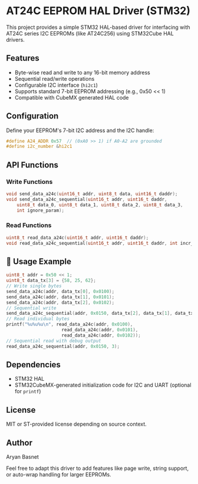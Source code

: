 # AT24C EEPROM HAL Driver (STM32)

This project provides a simple STM32 HAL-based driver for interfacing with AT24C series I2C EEPROMs (like AT24C256) using STM32Cube HAL drivers.

## Features

* Byte-wise read and write to any 16-bit memory address
* Sequential read/write operations
* Configurable I2C interface (`hi2c1`)
* Supports standard 7-bit EEPROM addressing (e.g., 0x50 << 1)
* Compatible with CubeMX generated HAL code

## Configuration

Define your EEPROM's 7-bit I2C address and the I2C handle:

```c
#define A24_ADDR 0x57  // (0xA0 >> 1) if A0-A2 are grounded
#define i2c_number &hi2c1
```
## API Functions
### Write Functions
```c
void send_data_a24c(uint16_t addr, uint8_t data, uint16_t daddr);
void send_data_a24c_sequential(uint16_t addr, uint16_t daddr,
    uint8_t data_0, uint8_t data_1, uint8_t data_2, uint8_t data_3,
    int ignore_param);
```

### Read Functions

```c
uint8_t read_data_a24c(uint16_t addr, uint16_t daddr);
void read_data_a24c_sequential(uint16_t addr, uint16_t daddr, int incr_tim);
```
## 🚀 Usage Example
```c
uint8_t addr = 0x50 << 1;
uint8_t data_tx[3] = {58, 25, 62};
// Write single bytes
send_data_a24c(addr, data_tx[0], 0x0100);
send_data_a24c(addr, data_tx[1], 0x0101);
send_data_a24c(addr, data_tx[2], 0x0102);
// Sequential write
send_data_a24c_sequential(addr, 0x0150, data_tx[2], data_tx[1], data_tx[0], 1);
// Read individual bytes
printf("%u%u%u\n", read_data_a24c(addr, 0x0100),
                     read_data_a24c(addr, 0x0101),
                     read_data_a24c(addr, 0x0102));
// Sequential read with debug output
read_data_a24c_sequential(addr, 0x0150, 3);
```

##  Dependencies

* STM32 HAL
* STM32CubeMX-generated initialization code for I2C and UART (optional for `printf`)

## License

MIT or ST-provided license depending on source context.

## Author

Aryan Basnet

Feel free to adapt this driver to add features like page write, string support, or auto-wrap handling for larger EEPROMs.
